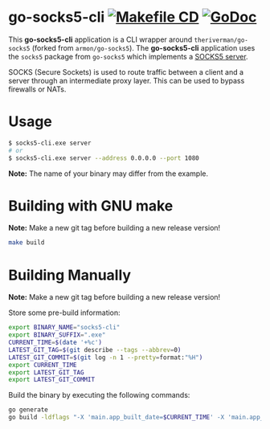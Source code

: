 go-socks5-cli [![Makefile CD](https://github.com/theriverman/go-socks5-cli/actions/workflows/makefile.yml/badge.svg?branch=master)](https://github.com/theriverman/go-socks5-cli/actions/workflows/makefile.yml)
[![GoDoc](https://godoc.org/github.com/theriverman/go-socks5-cli?status.svg)](https://pkg.go.dev/github.com/theriverman/go-socks5-cli?tab=doc "Docs @ pkg.go.dev")
=========

This **go-socks5-cli** application is a CLI wrapper around `theriverman/go-socks5` (forked from `armon/go-socks5`). The **go-socks5-cli** application uses the `socks5` package from `go-socks5` which implements a [SOCKS5 server](http://en.wikipedia.org/wiki/SOCKS).

SOCKS (Secure Sockets) is used to route traffic between a client and a server through an intermediate proxy layer. This can be used to bypass firewalls or NATs.

# Usage
```bash
$ socks5-cli.exe server
# or
$ socks5-cli.exe server --address 0.0.0.0 --port 1080
```
**Note:** The name of your binary may differ from the example.

# Building with GNU make
**Note:** Make a new git tag before building a new release version!

```bash
make build
```

# Building Manually
**Note:** Make a new git tag before building a new release version!

Store some pre-build information:
```bash
export BINARY_NAME="socks5-cli"
export BINARY_SUFFIX=".exe"
CURRENT_TIME=$(date '+%c')
LATEST_GIT_TAG=$(git describe --tags --abbrev=0)
LATEST_GIT_COMMIT=$(git log -n 1 --pretty=format:"%H")
export CURRENT_TIME
export LATEST_GIT_TAG
export LATEST_GIT_COMMIT
```

Build the binary by executing the following commands:
```bash
go generate
go build -ldflags "-X 'main.app_built_date=$CURRENT_TIME' -X 'main.app_build_type=released' -X 'main.app_sem_version=$LATEST_GIT_TAG' -X 'main.git_commit=$LATEST_GIT_COMMIT'" -o dist/$BINARY_NAME$BINARY_SUFFIX
```
